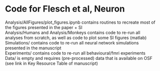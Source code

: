 # Code for Flesch et al, Neuron

Analysis/AllFigures/plot_figures.ipynb contains routines to recreate most of the figures presented in the paper + SI  
Analysis/Humans and Analysis/Monkeys contains code to re-run all analyses from scratch, as well as code to plot some SI figures (matlab)  
Simulations/ contains code to re-run all neural network simulations presented in the manuscript   
Experiments/ contains code to re-run all behavioural/fmri experiments   
Data/ is empty and requires (pre-processed) data that is available on OSF (see link in Key Resource Table of manuscript)  
